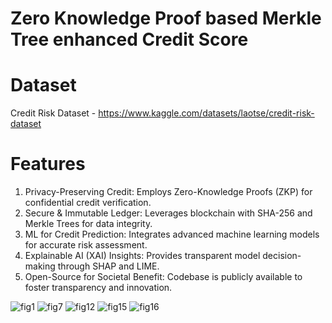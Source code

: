 # Zero Knowledge Proof based Merkle Tree enhanced Credit Score

# Dataset 
Credit Risk Dataset - https://www.kaggle.com/datasets/laotse/credit-risk-dataset 

# Features
1. Privacy-Preserving Credit: Employs Zero-Knowledge Proofs (ZKP) for confidential credit verification.
2. Secure & Immutable Ledger: Leverages blockchain with SHA-256 and Merkle Trees for data integrity.
3. ML for Credit Prediction: Integrates advanced machine learning models for accurate risk assessment.
4. Explainable AI (XAI) Insights: Provides transparent model decision-making through SHAP and LIME.
5. Open-Source for Societal Benefit: Codebase is publicly available to foster transparency and innovation.


![fig1](https://github.com/user-attachments/assets/9f2fa417-4225-4aa0-90c2-0de81589d197)
![fig7](https://github.com/user-attachments/assets/05450c50-690e-4f13-9cd2-694129c4cdb1)
![fig12](https://github.com/user-attachments/assets/0e581c81-bd2e-4ee8-a515-cf7ed0faed3c)
![fig15](https://github.com/user-attachments/assets/fd095999-c8d1-4812-a3e9-7d29ff8b6db3)
![fig16](https://github.com/user-attachments/assets/daf350be-423c-49ed-b5ce-fd2d5ca9a1ce)


